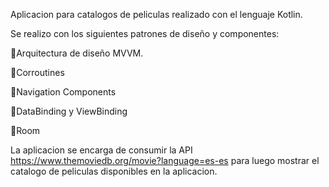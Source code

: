 Aplicacion para catalogos de peliculas realizado con el lenguaje Kotlin.

Se realizo con los siguientes patrones de diseño y componentes:

📌Arquitectura de diseño MVVM.

📌Corroutines

📌Navigation Components

📌DataBinding y ViewBinding

📌Room

La aplicacion se encarga de consumir la API https://www.themoviedb.org/movie?language=es-es para luego mostrar el catalogo de peliculas disponibles
en la aplicacion.
